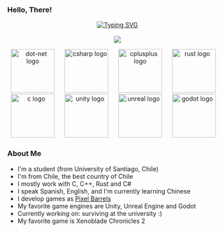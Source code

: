 ### Hello, There!

<p align="center">
  <a href="https://git.io/typing-svg">
          <a href="https://git.io/typing-svg"><img src="https://readme-typing-svg.demolab.com?font=Jetbrains&duration=1000&pause=500&color=7B12E9&center=true&multiline=true&repeat=false&width=435&lines=Hello!+I'm+Cosmo!;CS+Student+%7C+Developer" alt="Typing SVG" /></a>
     <br/>
    <br/>
    <a href="https://github.com/TungusSs">
        <img src="https://github-stats-alpha.vercel.app/api?username=ElCosmoXD&cc=22272e&tc=cc9cfc&ic=fff&bc=0000">
    </a>
</p>

<div align="center">
  <img src="https://skillicons.dev/icons?i=dotnet" height="100" alt="dot-net logo"  />
  <img width="15" />
  <img src="https://skillicons.dev/icons?i=cs" height="100" alt="csharp logo"  />
  <img width="15" />
  <img src="https://skillicons.dev/icons?i=cpp" height="100" alt="cplusplus logo"  />
  <img width="15" />
  <img src="https://skillicons.dev/icons?i=rust" height="100" alt="rust logo"  />
  <img width="15" />
  <br>
  <img src="https://skillicons.dev/icons?i=c" height="100" alt="c logo"  />
  <img width="15" />
  <img src="https://skillicons.dev/icons?i=unity" height="100" alt="unity logo"  />
  <img width="15" />
  <img src="https://skillicons.dev/icons?i=unreal" height="100" alt="unreal logo"  />
  <img width="15" />
  <img src="https://skillicons.dev/icons?i=godot" height="100" alt="godot logo"  />
  <img width="15" />
</div>

### About Me

* I'm a student (from University of Santiago, Chile)
* I'm from Chile, the best country of Chile
* I mostly work with C, C++, Rust and C#
* I speak Spanish, English, and I'm currently learning Chinese
* I develop games as [Pixel Barrels](https://pixel-barrels.itch.io/)
* My favorite game engines are Unity, Unreal Engine and Godot
* Currently working on: surviving at the university :)
* My favorite game is Xenoblade Chronicles 2

